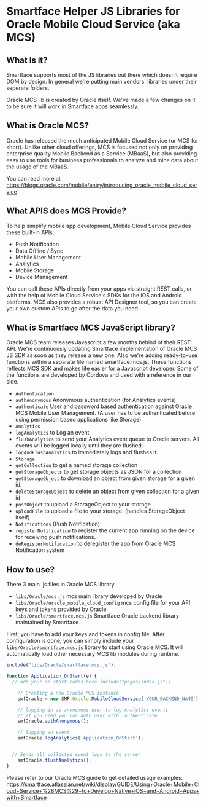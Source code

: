 # Smartface Helper JS Libraries for Oracle Mobile Cloud Service (aka MCS)

## What is it?

Smartface supports most of the JS libraries out there which doesn't require DOM by design.
In general we're putting main vendors' libraries under their seperate folders.

Oracle MCS lib is created by Oracle itself. We've made a few changes on it to be sure it will work in Smartface apps seamlessly.

## What is Oracle MCS?

Oracle has released the much anticipated Mobile Cloud Service (or MCS for short). Unlike other cloud offerings, MCS is focused not only on providing enterprise quality Mobile Backend as a Service (MBaaS), but also providing easy to use tools for business professionals to analyze and mine data about the usage of the MBaaS.

You can read more at https://blogs.oracle.com/mobile/entry/introducing_oracle_mobile_cloud_service

## What APIS does MCS Provide?

To help simplify mobile app development, Mobile Cloud Service provides these built-in APIs:

* Push Notification
* Data Offline / Sync
* Mobile User Management
* Analytics
* Mobile Storage
* Device Management

You can call these APIs directly from your apps via straight REST calls, or with the help of Mobile Cloud Service's SDKs for the iOS and Android platforms. MCS also provides a robust API Designer tool, so you can create your own custom APIs to go after the data you need.

## What is Smartface MCS JavaScript library?
Oracle MCS team releases Javascript  a few months behind of their REST API. We're continuously updating Smartface implementation of Oracle MCS JS SDK as soon as they release a new one. Also we're adding ready-to-use functions within a separate file named smartface.mcs.js.
These functions reflects MCS SDK and makes life easier for a Javascript developer. Some of the functions are developed by Cordova and used with a reference in our side.

* `Authentication`
 * `authAnonymous` Anonymous authentication (for Analytics events)
 * `authenticate` User and password based authentication against Oracle MCS Mobile User Management. (A user has to be authenticated before using permission based applications like Storage)
* `Analytics`
 * `logAnalytics` to Log an event
 * `flushAnalytics` to send your Analytics event queue to Oracle servers. All events will be logged locally until they are flushed.
 * `logAndFlushAnalytics` to immediately logs and flushes it.
* `Storage`
 * `getCollection` to get a named storage collection
 * `getStorageObjects` to get storage objects as JSON for a collection
 * `getStorageObject` to download an object from given storage for a given id.
 * `deleteStorageObject` to delete an object from given collection for a given id
 * `postObject` to upload a StorageObject to your storage
 * `uploadFile` to upload a file to your storage. (handles StorageObject itself)
* `Notifications` (Push Notification)
 * `registerNotification` to register the current app running on the device for receiving push notifications.
 * `deRegisterNotification` to deregister the app from Oracle MCS Notification system

## How to use?

There 3 main .js files in Oracle MCS library.
* `libs/Oracle/mcs.js` mcs main library developed by Oracle
* `libs/Oracle/oracle_mobile_cloud_config` mcs config file for your API keys and tokens provided by Oracle
* `libs/Oracle/smartface.mcs.js` Smartface Oracle backend library maintained by Smartface

First; you have to add your keys and tokens in config file. After configuration is done, you can simply include your `libs/Oracle/smartface.mcs.js` library to start using Oracle MCS. It will automatically load other necessary MCS lib modules during runtime.

```javascript
include("libs/Oracle/smartface.mcs.js");

function Application_OnStart(e) {
  // add your on start codes here include("pages/index.js");

	// Creating a new Oracle MCS instance
	smfOracle = new SMF.Oracle.MobileCloudService('YOUR_BACKEND_NAME');

	// logging in as anonymous user to log Analytics events
	// if you need you can auth user with .authenticate
	smfOracle.authAnonymous();

	// logging an event
	smfOracle.logAnalytics('Application_OnStart');


  // Sends all collected event logs to the server
	smfOracle.flushAnalytics();
}
```

Please refer to our Oracle MCS guide to get detailed usage examples:   https://smartface.atlassian.net/wiki/display/GUIDE/Using+Oracle+Mobile+Cloud+Service+%28MCS%29+to+Develop+Native+iOS+and+Android+Apps+with+Smartface
